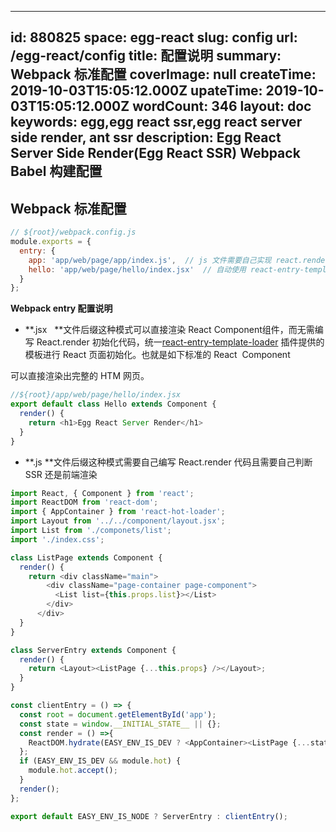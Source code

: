 
---
id: 880825
space: egg-react
slug: config
url: /egg-react/config
title: 配置说明
summary: Webpack 标准配置
coverImage: null
createTime: 2019-10-03T15:05:12.000Z 
upateTime: 2019-10-03T15:05:12.000Z
wordCount: 346
layout: doc
keywords: egg,egg react ssr,egg react server side render, ant ssr
description: Egg React Server Side Render(Egg React SSR) Webpack Babel 构建配置
---

## Webpack 标准配置

```javascript
// ${root}/webpack.config.js
module.exports = {
  entry: {
    app: 'app/web/page/app/index.js',  // js 文件需要自己实现 react.render 逻辑
    hello: 'app/web/page/hello/index.jsx'  // 自动使用 react-entry-template-loader 模板 
  }
};
```


**Webpack entry 配置说明**<br />

- **.jsx   **文件后缀这种模式可以直接渲染 React Component组件，而无需编写 React.render 初始化代码，统一[react-entry-template-loader](https://github.com/easy-team/react-entry-template-loader/blob/master/lib/web.js) 插件提供的模板进行 React 页面初始化。也就是如下标准的 React  Component

可以直接渲染出完整的 HTM 网页。

```javascript
//${root}/app/web/page/hello/index.jsx
export default class Hello extends Component {
  render() {
    return <h1>Egg React Server Render</h1>
  }
}
```

- **.js **文件后缀这种模式需要自己编写 React.render 代码且需要自己判断 SSR 还是前端渲染

```javascript
import React, { Component } from 'react';
import ReactDOM from 'react-dom';
import { AppContainer } from 'react-hot-loader';
import Layout from '../../component/layout.jsx';
import List from './componets/list';
import './index.css';

class ListPage extends Component {
  render() {
    return <div className="main">
        <div className="page-container page-component">
          <List list={this.props.list}></List>
        </div>
      </div>
  }
}

class ServerEntry extends Component {
  render() {
    return <Layout><ListPage {...this.props} /></Layout>;
  }
}

const clientEntry = () => {
  const root = document.getElementById('app');
  const state = window.__INITIAL_STATE__ || {};
  const render = () =>{
    ReactDOM.hydrate(EASY_ENV_IS_DEV ? <AppContainer><ListPage {...state}/></AppContainer> : <ListPage />, root);
  };
  if (EASY_ENV_IS_DEV && module.hot) {
    module.hot.accept();
  }
  render();
};

export default EASY_ENV_IS_NODE ? ServerEntry : clientEntry();

```


  